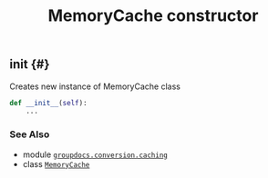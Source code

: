﻿---
title: MemoryCache constructor
second_title: GroupDocs.Conversion for Python via .NET API References
description: 
type: docs
weight: 10
url: /python-net/groupdocs.conversion.caching/memorycache/__init__/
is_root: false
---

## __init__ {#}

Creates new instance of MemoryCache class



```python
def __init__(self):
    ...
```





### See Also
* module [`groupdocs.conversion.caching`](../../)
* class [`MemoryCache`](/conversion/python-net/groupdocs.conversion.caching/memorycache)
